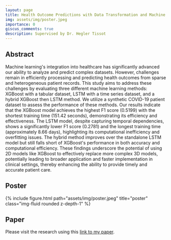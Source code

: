 ```yaml
---
layout: page
title: Health Outcome Predictions with Data Transformation and Machine Learning
img: assets/img/poster.jpeg
importance: 0
giscus_comments: true
description: Supervised by Dr. Hegler Tissot
---
```


## Abstract
Machine learning's integration into healthcare has significantly advanced our ability to analyze and predict complex datasets. However, challenges remain in efficiently processing and predicting health outcomes from sparse and heterogeneous patient records. This study aims to address these challenges by evaluating three different machine learning methods: XGBoost with a tabular dataset, LSTM with a time series dataset, and a hybrid XGBoost then LSTM method. We utilize a synthetic COVID-19 patient dataset to assess the performance of these methods. Our results indicate that the XGBoost model achieves the highest F1 score (0.5199) with the shortest training time (151.42 seconds), demonstrating its efficiency and effectiveness. The LSTM model, despite capturing temporal dependencies, shows a significantly lower F1 score (0.2781) and the longest training time (approximately 8.66 days), highlighting its computational inefficiency and overfitting issues. The hybrid method improves over the standalone LSTM model but still falls short of XGBoost's performance in both accuracy and computational efficiency. These findings underscore the potential of using 2D models like XGBoost to effectively replace more complex 3D models, potentially leading to broader application and faster implementation in clinical settings, thereby enhancing the ability to provide timely and accurate patient care.

## Poster
<div class="col">
    <div class="col-sm mt-3 mt-md-0">
        {% include figure.html path="assets/img/poster.jpeg" title="poster" class="img-fluid rounded z-depth-1" %}
    </div>
</div>

## Paper
Please visit the research using this [link to my paper]([https://github.com/npl0204/npl0204.github.io/blob/master/assets/pdf/DREXEL_SENIOR_23_24_Linh.pdf]).

